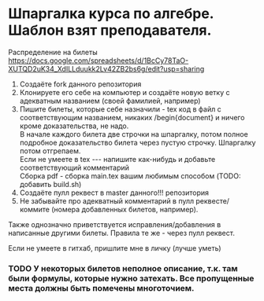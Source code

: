 # Шпаргалка курса по алгебре. Шаблон взят преподавателя.  

Распределение на билеты
https://docs.google.com/spreadsheets/d/1BcCy78TaO-XUTQD2uK34_XdILLduukk2Lv42ZB2bs6g/edit?usp=sharing


1) Создаёте fork данного репозитория  
2) Клонируете его себе на компьютер и создаёте новую ветку с адекватным названием (своей фамилией, например)  
3) Пишите билеты, которые себе назначили - tex код в файл с соответствующим названием, никаких /begin{document} и ничего кроме доказательства, не надо.    
В начале каждого билета две строчки на шпаргалку, потом полное подробное доказательство билета через пустую строчку. Шпаргалку потом отгрепаем.  
Если не умеете в tex --- напишите как-нибудь и добавьте соответствующий комментарий   
Сборка pdf - сборка main.tex вашим любимым способом (TODO: добавить build.sh)  
4) Создаёте пулл реквест в master данного!!! репозитория  
5) Не забывайте про адекватный комментарий в пулл реквесте/коммите (номера добавленных билетов, например).  

Также однозначно приветствуется исправления/добавления в написанные другими билеты. Правила те же - через пулл реквест.  

Если не умеете в гитхаб, пришлите мне в личку (лучше уметь)  

### TODO У некоторых билетов неполное описание, т.к. там были формулы, которые нужно затехать. Все пропущенные места должны быть помечены многоточием.
